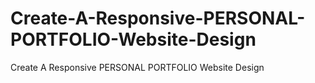 # Create-A-Responsive-PERSONAL-PORTFOLIO-Website-Design
Create A Responsive PERSONAL PORTFOLIO Website Design
